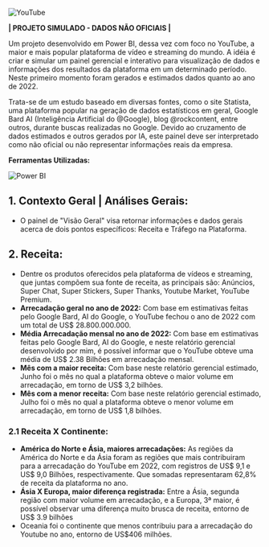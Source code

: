![YouTube](https://logodownload.org/wp-content/uploads/2014/10/youtube-logo-4-3.png)

**| PROJETO SIMULADO - DADOS NÃO OFICIAIS |**

Um projeto desenvolvido em Power BI, dessa vez com foco no YouTube, a maior e mais popular plataforma de vídeo e streaming do mundo. A idéia é criar e simular um painel gerencial e interativo para visualização de dados e informações dos resultados da plataforma em um determinado período. Neste primeiro momento  foram gerados e estimados dados quanto ao ano de 2022.

Trata-se de um estudo baseado em diversas fontes,  como o site Statista, uma plataforma popular na geração de dados estatísticos em geral, Google Bard AI (Inteligência Artificial do @Google), blog @rockcontent, entre outros, durante buscas realizadas no Google. Devido ao cruzamento de dados estimados e outros gerados por IA, este painel deve ser interpretado como não oficial ou não representar informações reais da empresa.

**Ferramentas Utilizadas:**

![Power BI](https://seekvectorlogo.com/wp-content/uploads/2022/02/power-bi-vector-logo-2022-small.png)

## 1. Contexto Geral | Análises Gerais:
* O painel de "Visão Geral" visa retornar informações e dados gerais acerca de dois pontos específicos: Receita e Tráfego na Plataforma.

## 2. Receita:
* Dentre os produtos oferecidos pela plataforma de vídeos e streaming, que juntas compõem sua fonte de receita, as principais são: Anúncios, Super Chat, Super Stickers, Super Thanks, Youtube Market, YouTube Premium.
* **Arrecadação geral no ano de 2022:** Com base em estimativas feitas pelo Google Bard, AI do Google, o YouTube fechou o ano de 2022 com um total de US$ 28.800.000.000.
* **Média Arrecadação mensal no ano de 2022:** Com base em estimativas feitas pelo Google Bard, AI do Google, e neste relatório gerencial desenvolvido por mim, é possível informar que o YouTube obteve uma média de US$ 2.38 Bilhões em arrecadação mensal.
* **Mês com a maior receita:** Com base neste relatório gerencial estimado, Junho foi o mês no qual a plataforma obteve o maior volume em arrecadação, em torno de US$ 3,2 bilhões.
* **Mês com a menor receita:** Com base neste relatório gerencial estimado, Julho foi o mês no qual a plataforma obteve o menor volume em arrecadação, em torno de US$ 1,8 bilhões.

### 2.1 Receita X Continente:
* **América do Norte e Ásia, maiores arrecadações:** As regiões da América do Norte e da Ásia foram as regiões que mais contribuiram para a arrecadação do YouTube em 2022, com registros de US$ 9,1 e US$ 9,0 Bilhões, respectivamente. Que somadas representaram 62,8% de receita da plataforma no ano. 
* **Ásia X Europa, maior diferença registrada:** Entre a Ásia, segunda região com maior volume em arrecadação, e a Europa, 3ª maior, é possível observar uma diferença muito brusca de receita, entorno de US$ 3.9 bilhões 
* Oceania foi o continente que menos contribuiu para a arrecadação do Youtube no ano, entorno de US$406 milhões.
